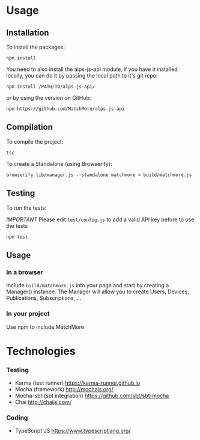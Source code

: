 # Usage

## Installation

To install the packages:

```
npm install
```

You need to also install the alps-js-api module, if you have it installed locally, you can do it by passing the local path to it's git repo:

```
npm install /PATH/TO/alps-js-api/
```

or by using the version on GitHub:

```
npm https://github.com/MatchMore/alps-js-api
```

## Compilation

To compile the project:

```
tsc
```

To create a Standalone (using Browserify):

```
browserify lib/manager.js --standalone matchmore > build/matchmore.js
```

## Testing

To run the tests:

*IMPORTANT* 
Please edit `test/config.js` to add a valid API key before to use the tests

``` 
npm test
```

## Usage

### In a browser

Include `build/matchmore.js` into your page and start by creating a Manager() instance. The Manager will allow you to create Users, Devices, Publications, Subscriptions, ...

### In your project 

Use npm to include MatchMore


# Technologies

### Testing

- Karma (test runner) https://karma-runner.github.io 
- Mocha (framework) http://mochajs.org/
- Mocha-sbt (sbt integration) https://github.com/sbt/sbt-mocha
- Chai http://chaijs.com/

### Coding

- TypeScript JS https://www.typescriptlang.org/
